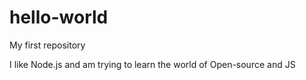 # hello-world
My first repository

I like Node.js and am trying to learn the world of Open-source and JS
